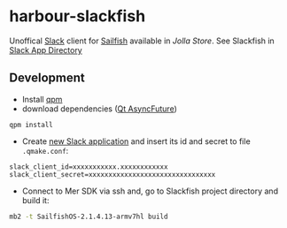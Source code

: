 # harbour-slackfish

Unoffical [Slack](https://slack.com/) client for [Sailfish](https://sailfishos.org) available in _Jolla Store_. See Slackfish in [Slack App Directory](https://slack.com/apps/A8LHPP1MK-slackfish)

## Development

* Install [qpm](https://www.qpm.io/)
* download dependencies ([Qt AsyncFuture](https://github.com/benlau/asyncfuture))
```
qpm install
```

* Create [new Slack application](https://api.slack.com/apps?new_app=1)
and insert its id and secret to file `.qmake.conf`:
```
slack_client_id=xxxxxxxxxxx.xxxxxxxxxxxx
slack_client_secret=xxxxxxxxxxxxxxxxxxxxxxxxxxxxxxxx
```

* Connect to Mer SDK via ssh and, go to Slackfish project directory and build it:
```bash
mb2 -t SailfishOS-2.1.4.13-armv7hl build
```
